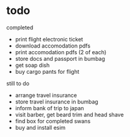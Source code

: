 # todo

completed
- print flight electronic ticket
- download accomodation pdfs
- print accomodation pdfs (2 of each)
- store docs and passport in bumbag
- get soap dish
- buy cargo pants for flight

still to do
- arrange travel insurance
- store travel insurance in bumbag
- inform bank of trip to japan
- visit barber, get beard trim and head shave
- find box for completed swans
- buy and install esim